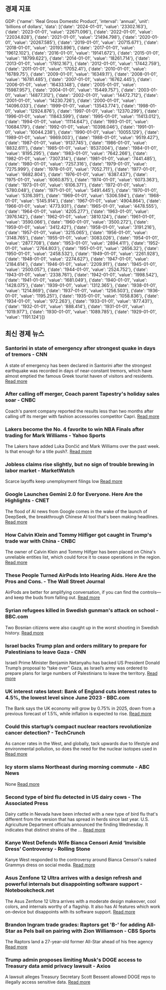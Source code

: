 ## 경제 지표

<!-- ECONOMIC-DATA-START -->
GDP: {'name': 'Real Gross Domestic Product', 'interval': 'annual', 'unit': 'billions of dollars', 'data': [{'date': '2024-01-01', 'value': '23302.163'}, {'date': '2023-01-01', 'value': '22671.096'}, {'date': '2022-01-01', 'value': '22034.828'}, {'date': '2021-01-01', 'value': '21494.798'}, {'date': '2020-01-01', 'value': '20267.585'}, {'date': '2019-01-01', 'value': '20715.671'}, {'date': '2018-01-01', 'value': '20193.896'}, {'date': '2017-01-01', 'value': '19612.102'}, {'date': '2016-01-01', 'value': '19141.672'}, {'date': '2015-01-01', 'value': '18799.622'}, {'date': '2014-01-01', 'value': '18261.714'}, {'date': '2013-01-01', 'value': '17812.167'}, {'date': '2012-01-01', 'value': '17442.759'}, {'date': '2011-01-01', 'value': '17052.41'}, {'date': '2010-01-01', 'value': '16789.75'}, {'date': '2009-01-01', 'value': '16349.11'}, {'date': '2008-01-01', 'value': '16781.485'}, {'date': '2007-01-01', 'value': '16762.445'}, {'date': '2006-01-01', 'value': '16433.148'}, {'date': '2005-01-01', 'value': '15987.957'}, {'date': '2004-01-01', 'value': '15449.757'}, {'date': '2003-01-01', 'value': '14877.312'}, {'date': '2002-01-01', 'value': '14472.712'}, {'date': '2001-01-01', 'value': '14230.726'}, {'date': '2000-01-01', 'value': '14096.033'}, {'date': '1999-01-01', 'value': '13543.774'}, {'date': '1998-01-01', 'value': '12924.876'}, {'date': '1997-01-01', 'value': '12370.299'}, {'date': '1996-01-01', 'value': '11843.599'}, {'date': '1995-01-01', 'value': '11413.012'}, {'date': '1994-01-01', 'value': '11114.647'}, {'date': '1993-01-01', 'value': '10684.179'}, {'date': '1992-01-01', 'value': '10398.046'}, {'date': '1991-01-01', 'value': '10044.238'}, {'date': '1990-01-01', 'value': '10055.129'}, {'date': '1989-01-01', 'value': '9869.003'}, {'date': '1988-01-01', 'value': '9519.427'}, {'date': '1987-01-01', 'value': '9137.745'}, {'date': '1986-01-01', 'value': '8832.611'}, {'date': '1985-01-01', 'value': '8537.004'}, {'date': '1984-01-01', 'value': '8195.295'}, {'date': '1983-01-01', 'value': '7642.266'}, {'date': '1982-01-01', 'value': '7307.314'}, {'date': '1981-01-01', 'value': '7441.485'}, {'date': '1980-01-01', 'value': '7257.316'}, {'date': '1979-01-01', 'value': '7275.999'}, {'date': '1978-01-01', 'value': '7052.711'}, {'date': '1977-01-01', 'value': '6682.804'}, {'date': '1976-01-01', 'value': '6387.437'}, {'date': '1975-01-01', 'value': '6060.875'}, {'date': '1974-01-01', 'value': '6073.363'}, {'date': '1973-01-01', 'value': '6106.371'}, {'date': '1972-01-01', 'value': '5780.048'}, {'date': '1971-01-01', 'value': '5491.445'}, {'date': '1970-01-01', 'value': '5316.391'}, {'date': '1969-01-01', 'value': '5306.594'}, {'date': '1968-01-01', 'value': '5145.914'}, {'date': '1967-01-01', 'value': '4904.864'}, {'date': '1966-01-01', 'value': '4773.931'}, {'date': '1965-01-01', 'value': '4478.555'}, {'date': '1964-01-01', 'value': '4205.277'}, {'date': '1963-01-01', 'value': '3976.142'}, {'date': '1962-01-01', 'value': '3810.124'}, {'date': '1961-01-01', 'value': '3590.066'}, {'date': '1960-01-01', 'value': '3500.272'}, {'date': '1959-01-01', 'value': '3412.421'}, {'date': '1958-01-01', 'value': '3191.216'}, {'date': '1957-01-01', 'value': '3215.065'}, {'date': '1956-01-01', 'value': '3148.765'}, {'date': '1955-01-01', 'value': '3083.026'}, {'date': '1954-01-01', 'value': '2877.708'}, {'date': '1953-01-01', 'value': '2894.411'}, {'date': '1952-01-01', 'value': '2764.803'}, {'date': '1951-01-01', 'value': '2656.32'}, {'date': '1950-01-01', 'value': '2458.532'}, {'date': '1949-01-01', 'value': '2261.928'}, {'date': '1948-01-01', 'value': '2274.627'}, {'date': '1947-01-01', 'value': '2184.614'}, {'date': '1946-01-01', 'value': '2209.911'}, {'date': '1945-01-01', 'value': '2500.057'}, {'date': '1944-01-01', 'value': '2524.752'}, {'date': '1943-01-01', 'value': '2338.761'}, {'date': '1942-01-01', 'value': '1998.542'}, {'date': '1941-01-01', 'value': '1681.049'}, {'date': '1940-01-01', 'value': '1428.075'}, {'date': '1939-01-01', 'value': '1312.365'}, {'date': '1938-01-01', 'value': '1214.869'}, {'date': '1937-01-01', 'value': '1256.503'}, {'date': '1936-01-01', 'value': '1195.251'}, {'date': '1935-01-01', 'value': '1058.836'}, {'date': '1934-01-01', 'value': '972.263'}, {'date': '1933-01-01', 'value': '877.431'}, {'date': '1932-01-01', 'value': '888.414'}, {'date': '1931-01-01', 'value': '1019.977'}, {'date': '1930-01-01', 'value': '1089.785'}, {'date': '1929-01-01', 'value': '1191.124'}]}
<!-- ECONOMIC-DATA-END -->
## 최신 경제 뉴스

<!-- NEWS-START -->
### Santorini in state of emergency after strongest quake in days of tremors - CNN
A state of emergency has been declared in Santorini after the strongest earthquake was recorded in days of near-constant tremors, which have almost emptied the famous Greek tourist haven of visitors and residents.
[Read more](https://www.cnn.com/2025/02/06/travel/santorini-greece-earthquake-strong-intl/index.html)

### After calling off merger, Coach parent Tapestry's holiday sales soar - CNBC
Coach's parent company reported the results less than two months after calling off its merger with fashion accessories competitor Capri.
[Read more](https://www.cnbc.com/2025/02/06/tapestry-tpr-q2-2025-earnings.html)

### Lakers become the No. 4 favorite to win NBA Finals after trading for Mark Williams - Yahoo Sports
The Lakers have added Luka Dončić and Mark Williams over the past week. Is that enough for a title push?.
[Read more](https://sports.yahoo.com/lakers-become-the-no-4-favorite-to-win-nba-finals-after-trading-for-mark-williams-134709670.html)

### Jobless claims rise slightly, but no sign of trouble brewing in labor market - MarketWatch
Scarce layoffs keep unemployment filings low
[Read more](https://www.marketwatch.com/story/jobless-claims-rise-slightly-but-no-sign-of-trouble-brewing-in-labor-market-e863b88f)

### Google Launches Gemini 2.0 for Everyone. Here Are the Highlights - CNET
The flood of AI news from Google comes in the wake of the launch of DeepSeek, the breakthrough Chinese AI tool that's been making headlines.
[Read more](https://www.cnet.com/tech/services-and-software/google-launches-gemini-2-0-for-everyone-here-are-the-highlights/)

### How Calvin Klein and Tommy Hilfiger got caught in Trump's trade war with China - CNBC
The owner of Calvin Klein and Tommy Hilfger has been placed on China's unreliable entities list, which could force it to cease operations in the region.
[Read more](https://www.cnbc.com/2025/02/06/calvin-klein-owner-pvh-blacklisted-in-china.html)

### These People Turned AirPods Into Hearing Aids. Here Are the Pros and Cons. - The Wall Street Journal
AirPods are better for amplifying conversation, if you can find the controls—and keep the buds from falling out.
[Read more](https://www.wsj.com/tech/personal-tech/apple-airpod-hearing-aids-pros-cons-6871d52a)

### Syrian refugees killed in Swedish gunman's attack on school - BBC.com
Two Bosnian citizens were also caught up in the worst shooting in Swedish history.
[Read more](https://www.bbc.com/news/articles/cy9l2424wrgo)

### Israel backs Trump plan and orders military to prepare for Palestinians to leave Gaza - CNN
Israeli Prime Minister Benjamin Netanyahu has backed US President Donald Trump’s proposal to “take over” Gaza, as Israel’s army was ordered to prepare plans for large numbers of Palestinians to leave the territory.
[Read more](https://www.cnn.com/2025/02/06/middleeast/netanyahu-endorses-trump-gaza-plan-intl-hnk/index.html)

### UK interest rates latest: Bank of England cuts interest rates to 4.5%, the lowest level since June 2023 - BBC.com
The Bank says the UK economy will grow by 0.75% in 2025, down from a previous forecast of 1.5%, while inflation is expected to rise.
[Read more](https://www.bbc.com/news/live/cly5rm5d7pxt)

### Could this startup’s compact nuclear reactors revolutionize cancer detection? - TechCrunch
As cancer rates in the West, and globally, tack upwards due to lifestyle and environmental pollution, so does the need for the nuclear isotopes used in
[Read more](https://techcrunch.com/2025/02/06/could-this-startups-compact-nuclear-reactors-revolutionize-cancer-detection/)

### Icy storm slams Northeast during morning commute - ABC News
None
[Read more](https://abcnews.go.com/US/icy-mix-hit-22-states-midwest-northeast-latest/story?id\\u003d118479446)

### Second type of bird flu detected in US dairy cows - The Associated Press
Dairy cattle in Nevada have been infected with a new type of bird flu that's different from the version that has spread in herds since last year. U.S. Agriculture Department officials announced the finding Wednesday. It indicates that distinct strains of the …
[Read more](https://apnews.com/article/bird-flu-dairy-cattle-h5n1-bed7ead49d34d6a949c670fb3355fea6)

### Kanye West Defends Wife Bianca Censori Amid ‘Invisible Dress’ Controversy - Rolling Stone
Kanye West responded to the controversy around Bianca Censori's naked Grammys dress on social media.
[Read more](http://www.rollingstone.com/music/music-news/kanye-west-bianca-censori-invisible-dress-controversy-defense-1235258334/)

### Asus Zenfone 12 Ultra arrives with a design refresh and powerful internals but disappointing software support - Notebookcheck.net
The Asus Zenfone 12 Ultra arrives with a moderate design makeover, cool colors, and internals worthy of a flagship. It also has AI features which work on-device but disappoints with its software support.
[Read more](https://www.notebookcheck.net/Asus-Zenfone-12-Ultra-arrives-with-a-design-refresh-and-powerful-internals-but-disappointing-software-support.957002.0.html)

### Brandon Ingram trade grades: Raptors get 'B-' for adding All-Star as Pels bail on pairing with Zion Williamson - CBS Sports
The Raptors land a 27-year-old former All-Star ahead of his free agency
[Read more](https://www.cbssports.com/nba/news/brandon-ingram-trade-grades-raptors-get-b-for-adding-all-star-as-pels-bail-on-pairing-with-zion-williamson/)

### Trump admin proposes limiting Musk's DOGE access to Treasury data amid privacy lawsuit - Axios
A lawsuit alleges Treasury Secretary Scott Bessent allowed DOGE reps to illegally access sensitive data.
[Read more](https://www.axios.com/2025/02/06/doge-treasury-payments-system-access-trump-musk)

<!-- NEWS-END -->

